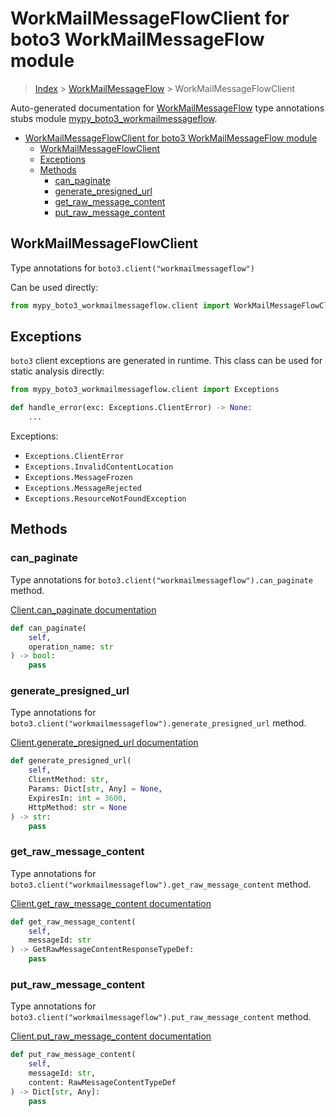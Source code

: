# WorkMailMessageFlowClient for boto3 WorkMailMessageFlow module

> [Index](../index.md) > [WorkMailMessageFlow](./index.md) > WorkMailMessageFlowClient

Auto-generated documentation for [WorkMailMessageFlow](https://boto3.amazonaws.com/v1/documentation/api/latest/reference/services/workmailmessageflow.html#WorkMailMessageFlow)
type annotations stubs module [mypy_boto3_workmailmessageflow](https://pypi.org/project/mypy-boto3-workmailmessageflow/).

- [WorkMailMessageFlowClient for boto3 WorkMailMessageFlow module](#workmailmessageflowclient-for-boto3-workmailmessageflow-module)
  - [WorkMailMessageFlowClient](#workmailmessageflowclient)
  - [Exceptions](#exceptions)
  - [Methods](#methods)
    - [can_paginate](#can_paginate)
    - [generate_presigned_url](#generate_presigned_url)
    - [get_raw_message_content](#get_raw_message_content)
    - [put_raw_message_content](#put_raw_message_content)

## WorkMailMessageFlowClient

Type annotations for `boto3.client("workmailmessageflow")`

Can be used directly:

```python
from mypy_boto3_workmailmessageflow.client import WorkMailMessageFlowClient
```

## Exceptions


`boto3` client exceptions are generated in runtime. This class can be used for static analysis directly:

```python
from mypy_boto3_workmailmessageflow.client import Exceptions

def handle_error(exc: Exceptions.ClientError) -> None:
    ...
```


Exceptions:

- `Exceptions.ClientError`
- `Exceptions.InvalidContentLocation`
- `Exceptions.MessageFrozen`
- `Exceptions.MessageRejected`
- `Exceptions.ResourceNotFoundException`


## Methods


### can_paginate

Type annotations for `boto3.client("workmailmessageflow").can_paginate` method.

[Client.can_paginate documentation](https://boto3.amazonaws.com/v1/documentation/api/latest/reference/services/workmailmessageflow.html#WorkMailMessageFlow.Client.can_paginate)

```python
def can_paginate(
    self,
    operation_name: str
) -> bool:
    pass
```

### generate_presigned_url

Type annotations for `boto3.client("workmailmessageflow").generate_presigned_url` method.

[Client.generate_presigned_url documentation](https://boto3.amazonaws.com/v1/documentation/api/latest/reference/services/workmailmessageflow.html#WorkMailMessageFlow.Client.generate_presigned_url)

```python
def generate_presigned_url(
    self,
    ClientMethod: str,
    Params: Dict[str, Any] = None,
    ExpiresIn: int = 3600,
    HttpMethod: str = None
) -> str:
    pass
```

### get_raw_message_content

Type annotations for `boto3.client("workmailmessageflow").get_raw_message_content` method.

[Client.get_raw_message_content documentation](https://boto3.amazonaws.com/v1/documentation/api/latest/reference/services/workmailmessageflow.html#WorkMailMessageFlow.Client.get_raw_message_content)

```python
def get_raw_message_content(
    self,
    messageId: str
) -> GetRawMessageContentResponseTypeDef:
    pass
```

### put_raw_message_content

Type annotations for `boto3.client("workmailmessageflow").put_raw_message_content` method.

[Client.put_raw_message_content documentation](https://boto3.amazonaws.com/v1/documentation/api/latest/reference/services/workmailmessageflow.html#WorkMailMessageFlow.Client.put_raw_message_content)

```python
def put_raw_message_content(
    self,
    messageId: str,
    content: RawMessageContentTypeDef
) -> Dict[str, Any]:
    pass
```



